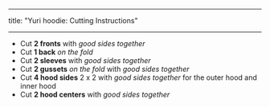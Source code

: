 ***

title: "Yuri hoodie: Cutting Instructions"

***

- Cut **2 fronts** with _good sides together_
- Cut **1 back** _on the fold_
- Cut **2 sleeves** with _good sides together_
- Cut **2 gussets** _on the fold_ with _good sides together_
- Cut **4 hood sides** 2 x 2 with _good sides together_ for the outer hood and inner hood
- Cut **2 hood centers** with _good sides together_
